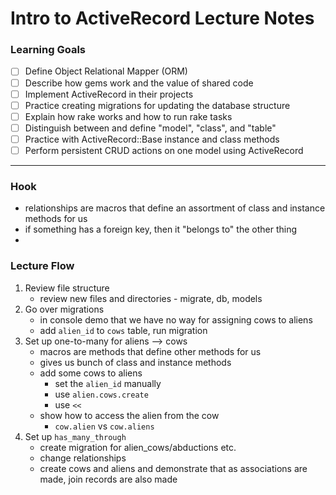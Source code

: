 # Intro to ActiveRecord Lecture Notes

### Learning Goals

* [ ] Define Object Relational Mapper (ORM)
* [ ] Describe how gems work and the value of shared code
* [ ] Implement ActiveRecord in their projects
* [ ] Practice creating migrations for updating the database structure
* [ ] Explain how rake works and how to run rake tasks
* [ ] Distinguish between and define "model", "class", and "table"
* [ ] Practice with ActiveRecord::Base instance and class methods
* [ ] Perform persistent CRUD actions on one model using ActiveRecord

--------------------------

### Hook

* relationships are macros that define an assortment of class and instance methods for us
* if something has a foreign key, then it "belongs to" the other thing
* 

### Lecture Flow

1. Review file structure
    * review new files and directories - migrate, db, models
2. Go over migrations 
    * in console demo that we have no way for assigning cows to aliens
    * add `alien_id` to `cows` table, run migration
3. Set up one-to-many for aliens --> cows
    * macros are methods that define other methods for us 
    * gives us bunch of class and instance methods
    * add some cows to aliens
        * set the `alien_id` manually
        * use `alien.cows.create`
        * use `<<` 
    * show how to access the alien from the cow
        * `cow.alien` vs `cow.aliens`
3. Set up `has_many_through`
    * create migration for alien_cows/abductions etc.
    * change relationships
    * create cows and aliens and demonstrate that as associations are made, join records are also made